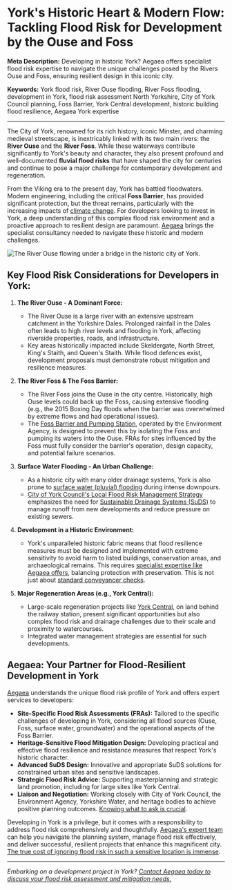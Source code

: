 # York's Historic Heart & Modern Flow: Tackling Flood Risk for Development by the Ouse and Foss

**Meta Description:** Developing in historic York? Aegaea offers specialist flood risk expertise to navigate the unique challenges posed by the Rivers Ouse and Foss, ensuring resilient design in this iconic city.

**Keywords:** York flood risk, River Ouse flooding, River Foss flooding, development in York, flood risk assessment North Yorkshire, City of York Council planning, Foss Barrier, York Central development, historic building flood resilience, Aegaea York expertise

---

The City of York, renowned for its rich history, iconic Minster, and charming medieval streetscape, is inextricably linked with its two main rivers: the **River Ouse** and the **River Foss**. While these waterways contribute significantly to York's beauty and character, they also present profound and well-documented **fluvial flood risks** that have shaped the city for centuries and continue to pose a major challenge for contemporary development and regeneration.

From the Viking era to the present day, York has battled floodwaters. Modern engineering, including the critical **Foss Barrier**, has provided significant protection, but the threat remains, particularly with the increasing impacts of [climate change](https://camerhann.github.io/blog/climate-change-property-future-flood-risk). For developers looking to invest in York, a deep understanding of this complex flood risk environment and a proactive approach to resilient design are paramount. [Aegaea](https://aegaea.com) brings the specialist consultancy needed to navigate these historic and modern challenges.

<!-- Image Placeholder: A view of the River Ouse or Foss in York, possibly with historic buildings or a bridge in view, or the Foss Barrier. -->
<!--
MANUAL IMAGE ACQUISITION REQUIRED:
Search for a royalty-free image of "York River Ouse bridge" or "York Foss Barrier". The previously identified Unsplash URL was: https://images.unsplash.com/photo-1683806627666-50290721fa56?w=2000&auto=format&fit=crop&q=60&ixlib=rb-4.1.0&ixid=M3wxMjA3fDB8MHxzZWFyY2h8Nnx8WW9yayUyME1pbnN0ZXIlMjByaXZlciUyME91c2UlMjBoaXN0b3JpY3xlbnwwfHwwfHx8MA%3D%3D
SAVE TO: ccameronhann/camerhann.github.io/public/images/blog/york-rivers-historic-development.png
REPLACE ALT TEXT & FILENAME IN MARKDOWN
-->
![The River Ouse flowing under a bridge in the historic city of York.](/images/blog/york-rivers-historic-development.png)

## Key Flood Risk Considerations for Developers in York:

1.  **The River Ouse - A Dominant Force:**
    *   The River Ouse is a large river with an extensive upstream catchment in the Yorkshire Dales. Prolonged rainfall in the Dales often leads to high river levels and flooding in York, affecting riverside properties, roads, and infrastructure.
    *   Key areas historically impacted include Skeldergate, North Street, King's Staith, and Queen's Staith. While flood defences exist, development proposals must demonstrate robust mitigation and resilience measures.

2.  **The River Foss & The Foss Barrier:**
    *   The River Foss joins the Ouse in the city centre. Historically, high Ouse levels could back up the Foss, causing extensive flooding (e.g., the 2015 Boxing Day floods when the barrier was overwhelmed by extreme flows and had operational issues).
    *   The [Foss Barrier and Pumping Station](https://www.gov.uk/government/news/york-flood-defences-boosted-as-foss-barrier-upgrades-complete), operated by the Environment Agency, is designed to prevent this by isolating the Foss and pumping its waters into the Ouse. FRAs for sites influenced by the Foss must fully consider the barrier's operation, design capacity, and potential failure scenarios.

3.  **Surface Water Flooding - An Urban Challenge:**
    *   As a historic city with many older drainage systems, York is also prone to [surface water (pluvial) flooding](https://camerhann.github.io/blog/surface-water-flooding-hidden-menace-prepare) during intense downpours.
    *   [City of York Council's Local Flood Risk Management Strategy](https://www.york.gov.uk/FloodRiskManagement) emphasizes the need for [Sustainable Drainage Systems (SuDS)](https://camerhann.github.io/blog/suds-guide-homeowners-small-developers) to manage runoff from new developments and reduce pressure on existing sewers.

4.  **Development in a Historic Environment:**
    *   York's unparalleled historic fabric means that flood resilience measures must be designed and implemented with extreme sensitivity to avoid harm to listed buildings, conservation areas, and archaeological remains. This requires [specialist expertise like Aegaea offers](https://aegaea.com/case-studies), balancing protection with preservation. This is not just about [standard conveyancer checks](https://camerhann.github.io/blog/what-conveyancer-might-miss-flood-risk-due-diligence).

5.  **Major Regeneration Areas (e.g., York Central):**
    *   Large-scale regeneration projects like [York Central](https://www.yorkcentral.info/), on land behind the railway station, present significant opportunities but also complex flood risk and drainage challenges due to their scale and proximity to watercourses.
    *   Integrated water management strategies are essential for such developments.

## Aegaea: Your Partner for Flood-Resilient Development in York

[Aegaea](https://aegaea.com) understands the unique flood risk profile of York and offers expert services to developers:

*   **Site-Specific Flood Risk Assessments (FRAs):** Tailored to the specific challenges of developing in York, considering all flood sources (Ouse, Foss, surface water, groundwater) and the operational aspects of the Foss Barrier.
*   **Heritage-Sensitive Flood Mitigation Design:** Developing practical and effective flood resilience and resistance measures that respect York's historic character.
*   **Advanced SuDS Design:** Innovative and appropriate SuDS solutions for constrained urban sites and sensitive landscapes.
*   **Strategic Flood Risk Advice:** Supporting masterplanning and strategic land promotion, including for large sites like York Central.
*   **Liaison and Negotiation:** Working closely with City of York Council, the Environment Agency, Yorkshire Water, and heritage bodies to achieve positive planning outcomes. [Knowing what to ask is crucial](https://camerhann.github.io/blog/ask-the-experts-questions-for-flood-risk-consultant).

Developing in York is a privilege, but it comes with a responsibility to address flood risk comprehensively and thoughtfully. [Aegaea's expert team](https://aegaea.com/about-us) can help you navigate the planning system, manage flood risk effectively, and deliver successful, resilient projects that enhance this magnificent city. [The true cost of ignoring flood risk in such a sensitive location is immense](https://camerhann.github.io/blog/true-cost-of-ignoring-flood-risk).

---

*Embarking on a development project in York? [Contact Aegaea today to discuss your flood risk assessment and mitigation needs.](https://aegaea.com/contact-us)*